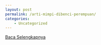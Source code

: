 ```yaml
---
layout: post
permalink: /arti-mimpi-dibenci-perempuan/
categories:
    - Uncategorized
---
```


[Baca Selengkapnya](/06)